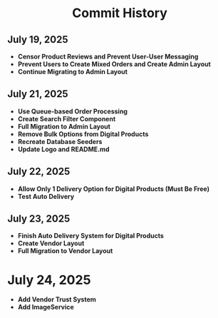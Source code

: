 <div align="center">

# Commit History

</div>

## July 19, 2025

- **Censor Product Reviews and Prevent User-User Messaging**
- **Prevent Users to Create Mixed Orders and Create Admin Layout**
- **Continue Migrating to Admin Layout**

## July 21, 2025

- **Use Queue-based Order Processing**
- **Create Search Filter Component**
- **Full Migration to Admin Layout**
- **Remove Bulk Options from Digital Products**
- **Recreate Database Seeders**
- **Update Logo and README.md**

## July 22, 2025

- **Allow Only 1 Delivery Option for Digital Products (Must Be Free)**
- **Test Auto Delivery**

## July 23, 2025

- **Finish Auto Delivery System for Digital Products**
- **Create Vendor Layout**
- **Full Migration to Vendor Layout**

# July 24, 2025

- **Add Vendor Trust System**
- **Add ImageService**
